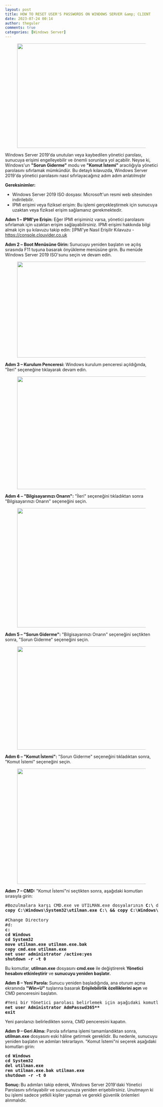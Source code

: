 ```yaml
---
layout: post
title: HOW TO RESET USER'S PASSWORDS ON WINDOWS SERVER &amp; CLIENT
date: 2023-07-24 00:14
author: theguler
comments: true
categories: [Windows Server]
---
```

<!-- wp:image {"id":7872,"width":"602px","height":"343px","sizeSlug":"large","linkDestination":"none"} -->
<figure class="wp-block-image size-large is-resized"><img src="https://theguler.wordpress.com/wp-content/uploads/2023/07/reset-windows-10-password.jpg?w=600" alt="" class="wp-image-7872" style="width:602px;height:343px" /></figure>
<!-- /wp:image -->

<!-- wp:paragraph -->
<p>Windows Server 2019'da unutulan veya kaybedilen yönetici parolası, sunucuya erişimi engelleyebilir ve önemli sorunlara yol açabilir. Neyse ki, Windows'un <strong>"Sorun Giderme"</strong> modu ve <strong>"Komut İstemi"</strong> aracılığıyla yönetici parolasını sıfırlamak mümkündür. Bu detaylı kılavuzda, Windows Server 2019'da yönetici parolasını nasıl sıfırlayacağınız adım adım anlatılmıştır</p>
<!-- /wp:paragraph -->

<!-- wp:paragraph -->
<p><strong>Gereksinimler:</strong></p>
<!-- /wp:paragraph -->

<!-- wp:list -->
<ul><!-- wp:list-item -->
<li>Windows Server 2019 ISO dosyası: Microsoft'un resmi web sitesinden indirilebilir.</li>
<!-- /wp:list-item -->

<!-- wp:list-item -->
<li>IPMI erişimi veya fiziksel erişim: Bu işlemi gerçekleştirmek için sunucuya uzaktan veya fiziksel erişim sağlamanız gerekmektedir.</li>
<!-- /wp:list-item --></ul>
<!-- /wp:list -->

<!-- wp:paragraph -->
<p><strong>Adım 1 –</strong> <strong>IPMI'ye Erişin:</strong> Eğer IPMI erişiminiz varsa, yönetici parolasını sıfırlamak için uzaktan erişim sağlayabilirsiniz. IPMI erişimi hakkında bilgi almak için şu kılavuzu takip edin: [IPMI'ye Nasıl Erişilir Kılavuzu - <a href="https://console.clouvider.co.uk/index.php?cmd=knowledgebase&amp;action=article&amp;id=1">https://console.clouvider.co.uk</a></p>
<!-- /wp:paragraph -->

<!-- wp:paragraph -->
<p><strong>Adım 2 –</strong> <strong>Boot Menüsüne Girin: </strong>Sunucuyu yeniden başlatın ve açılış sırasında F11 tuşuna basarak önyükleme menüsüne girin. Bu menüde Windows Server 2019 ISO'sunu seçin ve devam edin.</p>
<!-- /wp:paragraph -->

<!-- wp:image {"id":7860,"width":"449px","height":"315px","sizeSlug":"large","linkDestination":"none"} -->
<figure class="wp-block-image size-large is-resized"><img src="https://theguler.wordpress.com/wp-content/uploads/2023/07/res0.png?w=895" alt="" class="wp-image-7860" style="width:449px;height:315px" /></figure>
<!-- /wp:image -->

<!-- wp:paragraph -->
<p><strong>Adım 3 – Kurulum Penceresi:</strong> Windows kurulum penceresi açıldığında, "İleri" seçeneğine tıklayarak devam edin.</p>
<!-- /wp:paragraph -->

<!-- wp:image {"id":7859,"width":"552px","height":"370px","sizeSlug":"large","linkDestination":"none"} -->
<figure class="wp-block-image size-large is-resized"><img src="https://theguler.wordpress.com/wp-content/uploads/2023/07/res1.png?w=800" alt="" class="wp-image-7859" style="width:552px;height:370px" /></figure>
<!-- /wp:image -->

<!-- wp:paragraph -->
<p><strong>Adım 4 – "Bilgisayarınızı Onarın":</strong> "İleri" seçeneğini tıkladıktan sonra "Bilgisayarınızı Onarın" seçeneğini seçin.</p>
<!-- /wp:paragraph -->

<!-- wp:image {"id":7878,"width":"532px","height":"392px","sizeSlug":"large","linkDestination":"none"} -->
<figure class="wp-block-image size-large is-resized"><img src="https://theguler.wordpress.com/wp-content/uploads/2023/07/reset.png?w=800" alt="" class="wp-image-7878" style="width:532px;height:392px" /></figure>
<!-- /wp:image -->

<!-- wp:paragraph -->
<p><strong>Adım 5 – "Sorun Giderme":</strong> "Bilgisayarınızı Onarın" seçeneğini seçtikten sonra, "Sorun Giderme" seçeneğini seçin.</p>
<!-- /wp:paragraph -->

<!-- wp:image {"id":7858,"width":"593px","height":"339px","sizeSlug":"large","linkDestination":"none"} -->
<figure class="wp-block-image size-large is-resized"><img src="https://theguler.wordpress.com/wp-content/uploads/2023/07/res3.png?w=800" alt="" class="wp-image-7858" style="width:593px;height:339px" /></figure>
<!-- /wp:image -->

<!-- wp:paragraph -->
<p><strong>Adım 6 – "Komut İstemi":</strong> "Sorun Giderme" seçeneğini tıkladıktan sonra, "Komut İstemi" seçeneğini seçin.</p>
<!-- /wp:paragraph -->

<!-- wp:image {"id":7861,"width":"543px","height":"379px","sizeSlug":"large","linkDestination":"none"} -->
<figure class="wp-block-image size-large is-resized"><img src="https://theguler.wordpress.com/wp-content/uploads/2023/07/res4.png?w=800" alt="" class="wp-image-7861" style="width:543px;height:379px" /></figure>
<!-- /wp:image -->

<!-- wp:paragraph -->
<p><strong>Adım 7 – CMD:</strong> "Komut İstemi"ni seçtikten sonra, aşağıdaki komutları sırasıyla girin:</p>
<!-- /wp:paragraph -->

<!-- wp:preformatted -->
<pre class="wp-block-preformatted">#Bozulmalara karşı CMD.exe ve UTILMAN.exe dosyalarının <strong>C:\</strong> dizinine yedeklemek:
<strong>copy C:\Windows\System32\utilman.exe C:\ &amp;&amp; copy C:\Windows\System32\cmd.exe C:\</strong>

#Change Directory
#d:
<strong>c:</strong>
<strong>cd Windows
cd System32
move utilman.exe utilman.exe.bak
copy cmd.exe utilman.exe
net user administrator /active:yes
shutdown -r -t 0</strong></pre>
<!-- /wp:preformatted -->

<!-- wp:paragraph -->
<p>Bu komutlar, <strong>utilman.exe</strong> dosyasını <strong>cmd.exe</strong> ile değiştirerek <strong>Yönetici hesabını etkinleştirir</strong> ve <strong>sunucuyu yeniden başlatır.</strong></p>
<!-- /wp:paragraph -->

<!-- wp:paragraph -->
<p><strong>Adım 8 – Yeni Parola: </strong>Sunucu yeniden başladığında, ana oturum açma ekranında <strong>"Win+U"</strong> tuşlarına basarak <strong>Erişilebilirlik özelliklerini açın</strong> ve CMD penceresini başlatın.</p>
<!-- /wp:paragraph -->

<!-- wp:preformatted -->
<pre class="wp-block-preformatted">#Yeni bir Yönetici parolası belirlemek için aşağıdaki komutları girin:
<strong>net user Administrator AdmPasswd365**
exit</strong></pre>
<!-- /wp:preformatted -->

<!-- wp:paragraph -->
<p>Yeni parolanızı belirledikten sonra, CMD penceresini kapatın.</p>
<!-- /wp:paragraph -->

<!-- wp:paragraph -->
<p><strong>Adım 9 – Geri Alma:</strong> Parola sıfırlama işlemi tamamlandıktan sonra, <strong>utilman.exe</strong> dosyasını eski hâline getirmek gereklidir. Bu nedenle, sunucuyu yeniden başlatın ve adımları tekrarlayın. "Komut İstemi"ni seçerek aşağıdaki komutları girin:</p>
<!-- /wp:paragraph -->

<!-- wp:preformatted -->
<pre class="wp-block-preformatted"><strong>cd Windows
cd System32
del utilman.exe
ren utilman.exe.bak utilman.exe
shutdown -r -t 0</strong></pre>
<!-- /wp:preformatted -->

<!-- wp:paragraph -->
<p><strong>Sonuç: </strong>Bu adımları takip ederek, Windows Server 2019'daki Yönetici Parolasını sıfırlayabilir ve sunucunuza yeniden erişebilirsiniz. Unutmayın ki bu işlemi sadece yetkili kişiler yapmalı ve gerekli güvenlik önlemleri alınmalıdır.</p>
<!-- /wp:paragraph -->
